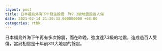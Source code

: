 ```yaml
---
layout: post
title: 日本福島外海下午發生餘震　昨7.3級地震逾百人傷
date: 2021-02-14 21:30:33.000000000 +08:00
categories: rthk
---
```


日本福島外海下午再有多次餘震，而在昨晚，強度達7.3級的地震，造成過百人受傷，當局相信是十年前311大地震的餘震。
